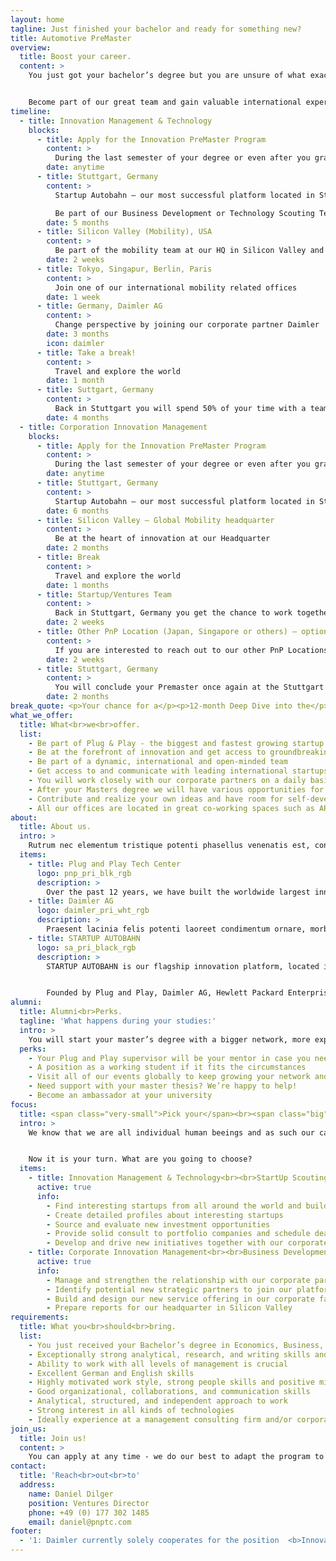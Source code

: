 ```yaml
---
layout: home
tagline: Just finished your bachelor and ready for something new?
title: Automotive PreMaster
overview:
  title: Boost your career.
  content: >
    You just got your bachelor’s degree but you are unsure of what exactly you would like to do next? We feel you! You probably want to have it all: See the world, improve your language skills, take the time to explore the best masters program for you, get hands-on insights by doing relevant work experience and grow your network. If that sounds like you, you’re in the right place - thanks to our unique global innovation platform you can have it all!


    Become part of our great team and gain valuable international experiences! Apply for our PreMaster program and boost you career while having fun!
timeline:
  - title: Innovation Management & Technology
    blocks:
      - title: Apply for the Innovation PreMaster Program
        content: >
          During the last semester of your degree or even after you graduated
        date: anytime
      - title: Stuttgart, Germany
        content: >
          Startup Autobahn — our most successful platform located in Stuttgart, Germany

          Be part of our Business Development or Technology Scouting Team
        date: 5 months
      - title: Silicon Valley (Mobility), USA
        content: >
          Be part of the mobility team at our HQ in Silicon Valley and see how it compares to Stuttgart
        date: 2 weeks
      - title: Tokyo, Singapur, Berlin, Paris
        content: >
          Join one of our international mobility related offices
        date: 1 week
      - title: Germany, Daimler AG
        content: >
          Change perspective by joining our corporate partner Daimler
        date: 3 months
        icon: daimler
      - title: Take a break!
        content: >
          Travel and explore the world
        date: 1 month
      - title: Suttgart, Germany
        content: >
          Back in Stuttgart you will spend 50% of your time with a team you have not worked with before to get even more insights
        date: 4 months
  - title: Corporation Innovation Management
    blocks:
      - title: Apply for the Innovation PreMaster Program
        content: >
          During the last semester of your degree or even after you graduated
        date: anytime
      - title: Stuttgart, Germany
        content: >
          Startup Autobahn — our most successful platform located in Stuttgart, Germany Be part of our Corporation Innovation Management Team
        date: 6 months
      - title: Silicon Valley — Global Mobility headquarter
        content: >
          Be at the heart of innovation at our Headquarter
        date: 2 months
      - title: Break
        content: >
          Travel and explore the world
        date: 1 months
      - title: Startup/Ventures Team
        content: >
          Back in Stuttgart, Germany you get the chance to work together with the Ventures Team to broaden your skills even further
        date: 2 weeks
      - title: Other PnP Location (Japan, Singapore or others) — optional
        content: >
          If you are interested to reach out to our other PnP Locations this is your chance to get in touch with one of our international offices
        date: 2 weeks
      - title: Stuttgart, Germany
        content: >
          You will conclude your Premaster once again at the Stuttgart Office to bring together all the experiences of the past months
        date: 2 months
break_quote: <p>Your chance for a</p><p>12-month Deep Dive into the</p><p>biggest and fastest growing</p><p>automotive focused</p><p class="green">innovation platform</p><p>in Europe</p>
what_we_offer:
  title: What<br>we<br>offer.
  list:
    - Be part of Plug & Play - the biggest and fastest growing startup innovation platform globally with locations worldwide such as Silicon Valley, Paris, Amsterdam, Munich, Berlin, Singapore and Beijing.
    - Be at the forefront of innovation and get access to groundbreaking technologies
    - Be part of a dynamic, international and open-minded team
    - Get access to and communicate with leading international startups and investors
    - You will work closely with our corporate partners on a daily basis and grow your network
    - After your Masters degree we will have various opportunities for your career development at our 20+ locations worldwide - we will keep growing in 2018
    - Contribute and realize your own ideas and have room for self-development
    - All our offices are located in great co-working spaces such as ARENA2036
about:
  title: About us.
  intro: >
    Rutrum nec elementum tristique potenti phasellus venenatis est, consectetur sagittis ut maecenas curae gravida. Dictumst duis proin taciti magnis velit arcu platea posuere dolor, faucibus purus viverra mus gravida eros eleifend turpis integer, sem sapien blandit semper mi suscipit pretium eu. Dolor magnis sociosqu lobortis augue odio accumsan, tempus aliquet amet magna porta fermentum, nisi ac vulputate massa ante.
  items:
    - title: Plug and Play Tech Center
      logo: pnp_pri_blk_rgb
      description: >
        Over the past 12 years, we have built the worldwide largest innovation platform, bringing together startups, corporations and investors. Our core objective is to boost technological advancement and innovation. We are now active in 22 locations globally, including U.S., China, Germany, Singapore, and Mexico. With over 6,000 startups and 126 corporate partners, it is the ultimate startup ecosystem in many industries. Since inception, we have raised over $6 billion in venture funding and made over 160 investments globally every year. Some of our success stories incl.: Dropbox, PayPal and SoundHound.
    - title: Daimler AG
      logo: daimler_pri_wht_rgb
      description: >
        Praesent lacinia felis potenti laoreet condimentum ornare, morbi porttitor egestas aliquam dapibus interdum iaculis, tellus curae aenean neque vel. Etiam cras molestie finibus venenatis per placerat mus nascetur vehicula cubilia eros, eu vulputate consequat egestas mauris magnis in ligula suspendisse a bibendum, fermentum class ridiculus lacinia praesent platea pharetra mi interdum proin. Taciti adipiscing dui phasellus leo finibus sapien eleifend vehicula est vel neque facilisis integer, porta sollicitudin orci felis lacinia suscipit nascetur dictumst vitae class mus. Auctor purus dignissim praesent tellus turpis lacinia ornare, fames sollicitudin fermentum nullam tristique nisi, lobortis urna torquent etiam tortor donec.
    - title: STARTUP AUTOBAHN
      logo: sa_pri_black_rgb
      description: >
        STARTUP AUTOBAHN is our flagship innovation platform, located in Stuttgart. The platform is the largest in Europe and one of the latest programs of Plug and Play. STARTUP AUTOBAHN unites global young tech companies with the unrivalled tech expertise of Silicon Valley and the best of German engineering.


        Founded by Plug and Play, Daimler AG, Hewlett Packard Enterprise, ZF, Porsche, DPDHL, Webasto and BASF we accelerate - together with our 19 corporate partners - startups which develop innovative solutions in the field of Future Mobility and Smart Production.
alumni:
  title: Alumni<br>Perks.
  tagline: 'What happens during your studies:'
  intro: >
    You will start your master’s degree with a bigger network, more experience, insights in different industries and a boost of motivation. And we will continue to be on your side! This is in for you as PreMaster Alumni:
  perks:
    - Your Plug and Play supervisor will be your mentor in case you need expert guidance
    - A position as a working student if it fits the circumstances
    - Visit all of our events globally to keep growing your network and meeting new friends
    - Need support with your master thesis? We’re happy to help!
    - Become an ambassador at your university
focus:
  title: <span class="very-small">Pick your</span><br><span class="big">focus.</span>
  intro: >
    We know that we are all individual human beeings and as such our capabilities, our knowledge and our interests highly diverge from each other. Taking that into account we created two different programs which are united in the underlying idea and structure but seperate each other regarding the business sector they focus on.


    Now it is your turn. What are you going to choose?
  items:
    - title: Innovation Management & Technology<br><br>StartUp Scouting
      active: true
      info:
        - Find interesting startups from all around the world and build relationships with them
        - Create detailed profiles about interesting startups
        - Source and evaluate new investment opportunities
        - Provide solid consult to portfolio companies and schedule deal review sessions
        - Develop and drive new initiatives together with our corporate partners
    - title: Corporate Innovation Management<br><br>Business Development
      active: true
      info:
        - Manage and strengthen the relationship with our corporate partners like Porsche, BASF, Deutsche Post DHL Group, Hewlett Packard Enterprise, Daimler, ...
        - Identify potential new strategic partners to join our platform
        - Build and design our new service offering in our corporate facing documents
        - Prepare reports for our headquarter in Silicon Valley
requirements:
  title: What you<br>should<br>bring.
  list:
    - You just received your Bachelor’s degree in Economics, Business, Engineering, Informatics or similar and you would like to start a masters program within the next 18 months
    - Exceptionally strong analytical, research, and writing skills and an innate curiosity
    - Ability to work with all levels of management is crucial
    - Excellent German and English skills
    - Highly motivated work style, strong people skills and positive mindset
    - Good organizational, collaborations, and communication skills
    - Analytical, structured, and independent approach to work
    - Strong interest in all kinds of technologies
    - Ideally experience at a management consulting firm and/or corporate environment
join_us:
  title: Join us!
  content: >
    You can apply at any time - we do our best to adapt the program to your needs as long as the duration stays between **10 to 18 months**.
contact:
  title: 'Reach<br>out<br>to'
  address:
    name: Daniel Dilger
    position: Ventures Director
    phone: +49 (0) 177 302 1485
    email: daniel@pnptc.com
footer:
  - '1: Daimler currently solely cooperates for the position  <b>Innovation Management & Technology</b>.'
---
```

